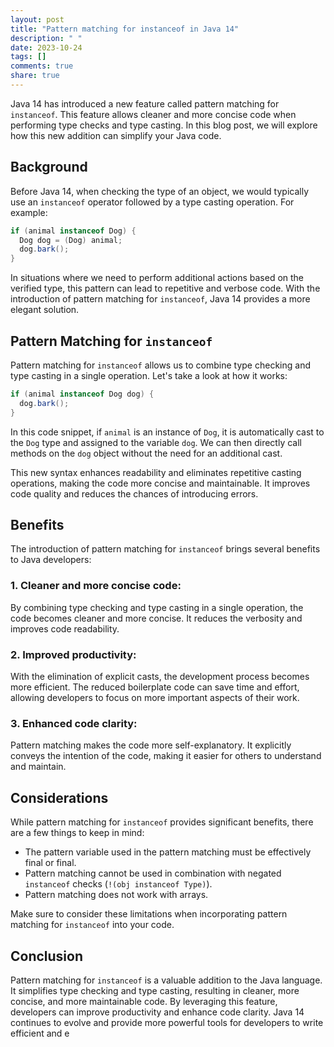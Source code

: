 ```yaml
---
layout: post
title: "Pattern matching for instanceof in Java 14"
description: " "
date: 2023-10-24
tags: []
comments: true
share: true
---
```


Java 14 has introduced a new feature called pattern matching for `instanceof`. This feature allows cleaner and more concise code when performing type checks and type casting. In this blog post, we will explore how this new addition can simplify your Java code.

## Background

Before Java 14, when checking the type of an object, we would typically use an `instanceof` operator followed by a type casting operation. For example:

```java
if (animal instanceof Dog) {
  Dog dog = (Dog) animal;
  dog.bark();
}
```

In situations where we need to perform additional actions based on the verified type, this pattern can lead to repetitive and verbose code. With the introduction of pattern matching for `instanceof`, Java 14 provides a more elegant solution.

## Pattern Matching for `instanceof`

Pattern matching for `instanceof` allows us to combine type checking and type casting in a single operation. Let's take a look at how it works:

```java
if (animal instanceof Dog dog) {
  dog.bark();
}
```

In this code snippet, if `animal` is an instance of `Dog`, it is automatically cast to the `Dog` type and assigned to the variable `dog`. We can then directly call methods on the `dog` object without the need for an additional cast.

This new syntax enhances readability and eliminates repetitive casting operations, making the code more concise and maintainable. It improves code quality and reduces the chances of introducing errors.

## Benefits

The introduction of pattern matching for `instanceof` brings several benefits to Java developers:

### 1. Cleaner and more concise code:
By combining type checking and type casting in a single operation, the code becomes cleaner and more concise. It reduces the verbosity and improves code readability.

### 2. Improved productivity:
With the elimination of explicit casts, the development process becomes more efficient. The reduced boilerplate code can save time and effort, allowing developers to focus on more important aspects of their work.

### 3. Enhanced code clarity:
Pattern matching makes the code more self-explanatory. It explicitly conveys the intention of the code, making it easier for others to understand and maintain.

## Considerations

While pattern matching for `instanceof` provides significant benefits, there are a few things to keep in mind:

- The pattern variable used in the pattern matching must be effectively final or final.
- Pattern matching cannot be used in combination with negated `instanceof` checks (`!(obj instanceof Type)`).
- Pattern matching does not work with arrays.

Make sure to consider these limitations when incorporating pattern matching for `instanceof` into your code.

## Conclusion

Pattern matching for `instanceof` is a valuable addition to the Java language. It simplifies type checking and type casting, resulting in cleaner, more concise, and more maintainable code. By leveraging this feature, developers can improve productivity and enhance code clarity. Java 14 continues to evolve and provide more powerful tools for developers to write efficient and e